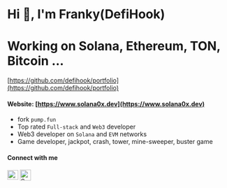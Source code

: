 <h1 align="left">Hi 👋, I'm Franky(DefiHook) </h1>
<h1 align="left">Working on Solana, Ethereum, TON, Bitcoin ... </h1>

[https://github.com/defihook/portfolio](https://github.com/defihook/portfolio)
#### Website: [https://www.solana0x.dev](https://www.solana0x.dev)

- fork `pump.fun` 
- Top rated `Full-stack` and `Web3` developer
- Web3 developer on `Solana` and `EVM` networks
- Game developer, jackpot, crash, tower, mine-sweeper, buster game
#### Connect with me
<p align="left">
<a href="https://twitter.com/defihook" target="blank"><img align="center" src="https://seeklogo.com/images/T/twitter-2012-positive-logo-916EDF1309-seeklogo.com.png" alt="Spmoe Twitter" height="22" width="25" /></a>
<a href="https://t.me/defi_hook" target="blank"><img align="center" src="https://seeklogo.com/images/T/telegram-new-2019-logo-060F2D4B81-seeklogo.com.png" alt="Spmoe telegram: sasuke310" height="25" width="25" /></a>
</p>
